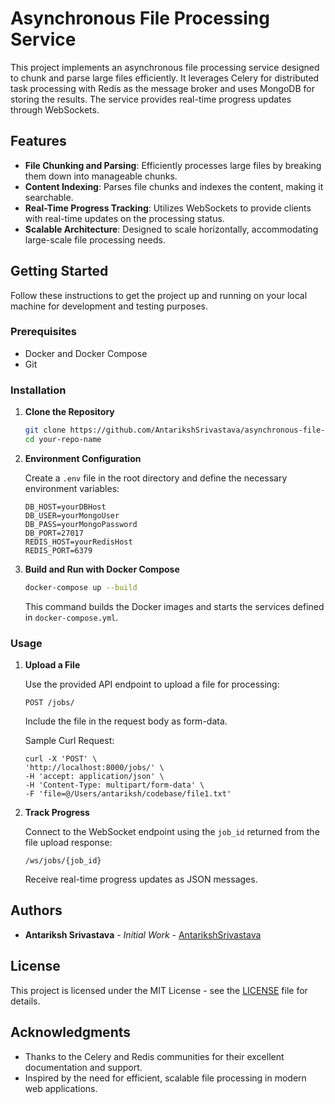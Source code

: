 # Asynchronous File Processing Service

This project implements an asynchronous file processing service designed to chunk and parse large files efficiently. It leverages Celery for distributed task processing with Redis as the message broker and uses MongoDB for storing the results. The service provides real-time progress updates through WebSockets.

## Features

- **File Chunking and Parsing**: Efficiently processes large files by breaking them down into manageable chunks.
- **Content Indexing**: Parses file chunks and indexes the content, making it searchable.
- **Real-Time Progress Tracking**: Utilizes WebSockets to provide clients with real-time updates on the processing status.
- **Scalable Architecture**: Designed to scale horizontally, accommodating large-scale file processing needs.

## Getting Started

Follow these instructions to get the project up and running on your local machine for development and testing purposes.

### Prerequisites

- Docker and Docker Compose
- Git

### Installation

1. **Clone the Repository**

    ```bash
    git clone https://github.com/AntarikshSrivastava/asynchronous-file-processor.git
    cd your-repo-name
    ```

2. **Environment Configuration**

    Create a `.env` file in the root directory and define the necessary environment variables:

    ```plaintext
    DB_HOST=yourDBHost
    DB_USER=yourMongoUser
    DB_PASS=yourMongoPassword
    DB_PORT=27017
    REDIS_HOST=yourRedisHost
    REDIS_PORT=6379
    ```

3. **Build and Run with Docker Compose**

    ```bash
    docker-compose up --build
    ```

    This command builds the Docker images and starts the services defined in `docker-compose.yml`.

### Usage

1. **Upload a File**

    Use the provided API endpoint to upload a file for processing:

    `POST /jobs/`

    Include the file in the request body as form-data.

    Sample Curl Request:

    ```
    curl -X 'POST' \
    'http://localhost:8000/jobs/' \
    -H 'accept: application/json' \
    -H 'Content-Type: multipart/form-data' \
    -F 'file=@/Users/antariksh/codebase/file1.txt'
    ```
    

2. **Track Progress**

    Connect to the WebSocket endpoint using the `job_id` returned from the file upload response:

    `/ws/jobs/{job_id}`

    Receive real-time progress updates as JSON messages.


## Authors

- **Antariksh Srivastava** - *Initial Work* - [AntarikshSrivastava](https://github.com/AntarikshSrivastava)

## License

This project is licensed under the MIT License - see the [LICENSE](LICENSE) file for details.

## Acknowledgments

- Thanks to the Celery and Redis communities for their excellent documentation and support.
- Inspired by the need for efficient, scalable file processing in modern web applications.
